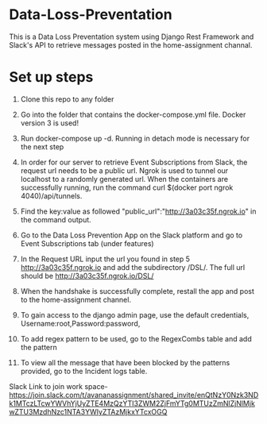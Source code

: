 # Data-Loss-Preventation

This is a Data Loss Preventation system using Django Rest Framework and Slack's API to retrieve messages posted in the home-assignment channal.

# Set up steps

1) Clone this repo to any folder

2) Go into the folder that contains the docker-compose.yml file. Docker version 3 is used!

3) Run docker-compose up -d. Running in detach mode is necessary for the next step

4) In order for our server to retrieve Event Subscriptions from Slack, the request url needs to be a public url. Ngrok is used to tunnel our localhost to a randomly generated url. When the containers are successfully running, run the command curl $(docker port ngrok 4040)/api/tunnels.

5) Find the key:value as followed "public_url":"http://3a03c35f.ngrok.io" in the command output.

6) Go to the Data Loss Prevention App on the Slack platform and go to Event Subscriptions tab (under features)

7) In the Request URL input the url you found in step 5 http://3a03c35f.ngrok.io and add the subdirectory /DSL/. The full url should be http://3a03c35f.ngrok.io/DSL/

8) When the handshake is successfully complete, restall the app and post to the home-assignment channel.

9) To gain access to the django admin page, use the default credentials, Username:root,Password:password,

10) To add regex pattern to be used, go to the RegexCombs table and add the pattern

11) To view all the message that have been blocked by the patterns provided, go to the Incident logs table.


Slack Link to join work space- https://join.slack.com/t/avananassignment/shared_invite/enQtNzY0Nzk3NDk1MTczLTcwYWVhYjUyZTE4MzQzYTI3ZWM2ZjFmYTg0MTUzZmNlZjNlMjkwZTU3MzdhNzc1NTA3YWIyZTAzMjkxYTcxOGQ
